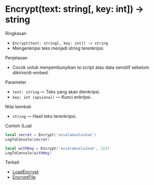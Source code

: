 # Encrypt(text: string[, key: int]) -> string

Ringkasan
- `Encrypt(text: string[, key: int]) -> string`
- Mengenkripsi teks menjadi string terenkripsi.

Penjelasan
- Cocok untuk menyembunyikan isi script atau data sensitif sebelum dikirim/di-embed.

Parameter
- `text: string` — Teks yang akan dienkripsi.
- `key: int (opsional)` — Kunci enkripsi.

Nilai kembali
- `string` — Hasil teks terenkripsi.

Contoh (Lua)
```lua
local secret = Encrypt('assalamualaikum')
LogToConsole(secret)

local withKey = Encrypt('assalamualaikum', 123)
LogToConsole(withKey)
```

Terkait
- [LoadEncrypt](LoadEncrypt.md)
- [EncryptFile](EncryptFile.md)
